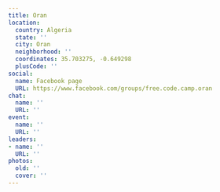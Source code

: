 ```yaml
---
title: Oran
location:
  country: Algeria
  state: ''
  city: Oran
  neighborhood: ''
  coordinates: 35.703275, -0.649298
  plusCode: ''
social:
  name: Facebook page
  URL: https://www.facebook.com/groups/free.code.camp.oran
chat:
  name: ''
  URL: ''
event:
  name: ''
  URL: ''
leaders:
- name: ''
  URL: ''
photos:
  old: ''
  cover: ''
---
```

